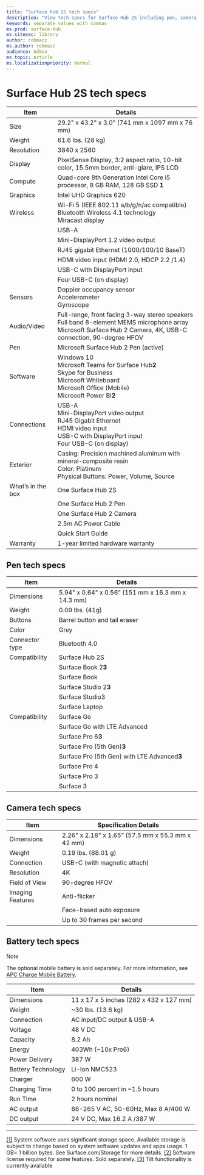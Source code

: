 ```yaml
---
title: "Surface Hub 2S tech specs"
description: "View tech specs for Surface Hub 2S including pen, camera, and optional mobile battery specifications."
keywords: separate values with commas
ms.prod: surface-hub
ms.sitesec: library
author: robmazz
ms.author: robmazz
audience: Admin
ms.topic: article
ms.localizationpriority: Normal
---
```


# Surface Hub 2S tech specs

| Item              | Details                                                                                                                                                             |
| ----------------- | ------------------------------------------------------------------------------------------------------------------------------------------------------------------- |
| Size              | 29.2" x 43.2" x 3.0” (741 mm x 1097 mm x 76 mm)                                                                                                                     |
| Weight            | 61.6 lbs. (28 kg)                                                                                                                                                   |
| Resolution        | 3840 x 2560                                                                                                                                                         |
| Display           | PixelSense Display, 3:2 aspect ratio, 10-bit color, 15.5mm border, anti-glare, IPS LCD                                                                              |
| Compute           | Quad-core 8th Generation Intel Core i5 processor, 8 GB RAM, 128 GB SSD **1**                                                                                        |
| Graphics          | Intel UHD Graphics 620                                                                                                                                              |
| Wireless          | Wi-Fi 5 (IEEE 802.11 a/b/g/n/ac compatible) Bluetooth Wireless 4.1 technology<br>Miracast display                                                                   |
|                   | USB-A                                                                                                                                                               |
|                   | Mini-DisplayPort 1.2 video output                                                                                                                                   |
|                   | RJ45 gigabit Ethernet (1000/100/10 BaseT)                                                                                                                           |
|                   | HDMI video input (HDMI 2.0, HDCP 2.2 /1.4)                                                                                                                          |
|                   | USB-C with DisplayPort input                                                                                                                                        |
|                   | Four USB-C (on display)                                                                                                                                             |
| Sensors           | Doppler occupancy sensor<br>Accelerometer<br>Gyroscope                                                                                                              |
| Audio/Video       | Full-range, front facing 3-way stereo speakers<br>Full band 8-element MEMS microphone array<br>Microsoft Surface Hub 2 Camera, 4K, USB-C connection, 90-degree HFOV |
| Pen               | Microsoft Surface Hub 2 Pen (active)                                                                                                                                |
| Software          | Windows 10<br>Microsoft Teams for Surface Hub**2**<br>Skype for Business<br>Microsoft Whiteboard<br>Microsoft Office (Mobile)<br>Microsoft Power BI**2**            |
| Connections       | USB-A<br>Mini-DisplayPort video output<br>RJ45 Gigabit Ethernet<br>HDMI video input<br>USB-C with DisplayPort input<br>Four USB-C (on display)                      |
| Exterior          | Casing: Precision machined aluminum with mineral-composite resin<br>Color: Platinum<br>Physical Buttons: Power, Volume, Source                                      |
| What’s in the box | One Surface Hub 2S                                                                                                                                                  |
|                   | One Surface Hub 2 Pen                                                                                                                                               |
|                   | One Surface Hub 2 Camera                                                                                                                                            |
|                   | 2.5m AC Power Cable                                                                                                                                                 |
|                   | Quick Start Guide                                                                                                                                                   |
| Warranty          | 1-year limited hardware warranty                                                                                                                                    |

 

## Pen tech specs
| Item           | Details                                            |
| -------------- | -------------------------------------------------- |
| Dimensions     | 5.94" x 0.64" x 0.56” (151 mm x 16.3 mm x 14.3 mm) |
| Weight         | 0.09 lbs. (41g)                                    |
| Buttons        | Barrel button and tail eraser                      |
| Color          | Grey                                               |
| Connector type | Bluetooth 4.0                                      |
| Compatibility  | Surface Hub 2S                                     |
|                | Surface Book 2**3**                                |
|                | Surface Book                                       |
|                | Surface Studio 2**3**                              |
|                | Surface Studio3                                    |
|                | Surface Laptop                                     |
| Compatibility  | Surface Go                                         |
|                | Surface Go with LTE Advanced                       |
|                | Surface Pro 6**3**                                 |
|                | Surface Pro (5th Gen)**3**                         |
|                | Surface Pro (5th Gen) with LTE Advanced**3**       |
|                | Surface Pro 4                                      |
|                | Surface Pro 3                                      |
|                | Surface 3                                          |

  

## Camera tech specs
| Item             | Specification Details                             |
| ---------------- | ------------------------------------------------- |
| Dimensions       | 2.26" x 2.18" x 1.65” (57.5 mm x 55.3 mm x 42 mm) |
| Weight           | 0.19 lbs. (88.01 g)                               |
| Connection       | USB-C (with magnetic attach)                      |
| Resolution       | 4K                                                |
| Field of View    | 90-degree HFOV                                    |
| Imaging Features | Anti-flicker                                      |
|                  | Face-based auto exposure                          |
|                  | Up to 30 frames per second                        |

## Battery tech specs
> [!NOTE]
> The optional mobile battery is sold separately. For more information, see [APC Charge Mobile Battery](https://www.apc.com/us/en/campaign/apc-charge-mobile-battery-for-microsoft-surface-hub-2.jsp).

| Item               | Details                                 |
| ------------------ | --------------------------------------- |
| Dimensions         | 11 x 17 x 5 inches (282 x 432 x 127 mm) |
| Weight             | ~30 lbs. (13.6 kg)                      |
| Connection         | AC input/DC output & USB-A              |
| Voltage            | 48 V DC                                 |
| Capacity           | 8.2 Ah                                  |
| Energy             | 403Wh (~10x Pro6)                       |
| Power Delivery     | 387 W                                   |
| Battery Technology | Li-Ion NMC523                           |
| Charger            | 600 W                                   |
| Charging Time      | 0 to 100 percent in ~1.5 hours          |
| Run Time           | 2 hours nominal                         |
| AC output          | 88-265 V AC, 50-60Hz, Max 8 A/400 W     |
| DC output          | 24 V DC, Max 16.2 A /387 W              |

----------

[[1]](#) System software uses significant storage space. Available storage is subject to change based on system software updates and apps usage. 1 GB= 1 billion bytes. See Surface.com/Storage for more details.
[[2]](#) Software license required for some features. Sold separately.
[[3]](#) Tilt functionality is currently available           


